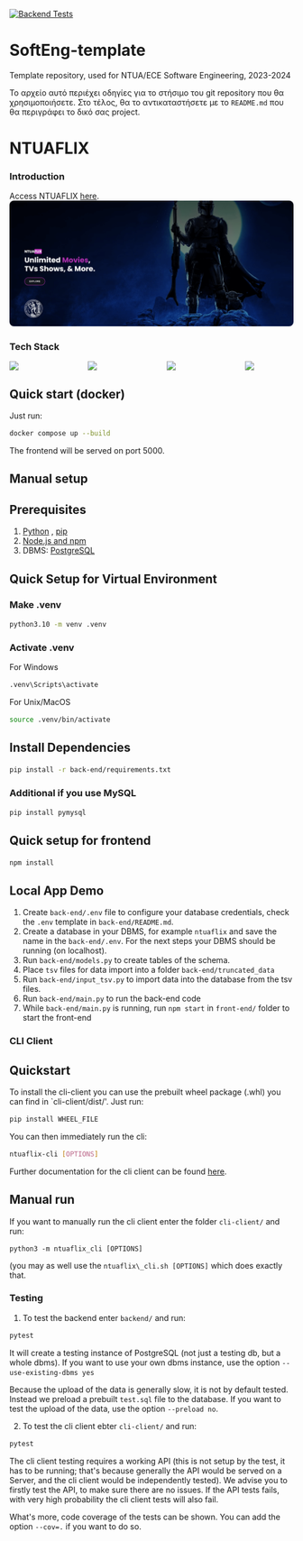 [![Backend Tests](https://github.com/ntua/softeng23-34/actions/workflows/backend_test.yml/badge.svg)](https://github.com/ntua/softeng23-34/actions/workflows/backend_test.yml)

# SoftEng-template

Template repository, used for NTUA/ECE Software Engineering, 2023-2024

Το αρχείο αυτό περιέχει οδηγίες για το στήσιμο του git repository που θα
χρησιμοποιήσετε.  Στο τέλος, θα το αντικαταστήσετε με το `README.md` που
θα περιγράφει το δικό σας project.

# NTUAFLIX

### Introduction
Access NTUAFLIX [here](https://ntuaflix.ddnsfree.com/ "here").
<img src="/front-end/public/meta-image.png" style="border-radius:8px;"/>

### Tech Stack
<div style="display:flex; justify-content: space-between;">
<img src="https://cdn.worldvectorlogo.com/logos/fastapi.svg" width="17%"/><img src="https://upload.wikimedia.org/wikipedia/commons/a/a7/React-icon.svg" width="17%"/><img src="https://cdn.worldvectorlogo.com/logos/material-ui-1.svg" width="17%"/><img src="https://www.svgrepo.com/show/354115/nginx.svg" width="17%"/>
</div>

## Quick start (docker)

Just run:
```bash
docker compose up --build
````
The frontend will be served on port 5000.

## Manual setup

## Prerequisites

1. [Python](https://www.python.org/downloads/) , [pip](https://pip.pypa.io/en/stable/installation/)
2. [Node.js and npm](https://docs.npmjs.com/downloading-and-installing-node-js-and-npm)
3. DBMS: [PostgreSQL](https://www.postgresql.org/download/)

## Quick Setup for Virtual Environment

### Make .venv
```bash
python3.10 -m venv .venv
```
### Activate .venv
For Windows
```bash
.venv\Scripts\activate
```
For Unix/MacOS
```bash
source .venv/bin/activate
```

## Install Dependencies

```bash
pip install -r back-end/requirements.txt
```

### Additional if you use MySQL
```bash
pip install pymysql
```

## Quick setup for frontend

```bash
npm install
```

## Local App Demo

1. Create `back-end/.env` file to configure your database credentials, check the `.env` template in `back-end/README.md`. 
2. Create a database in your DBMS, for example `ntuaflix` and save the name in the `back-end/.env`. For the next steps your DBMS should be running (on localhost).
3. Run `back-end/models.py` to create tables of the schema.
4. Place `tsv` files for data import into a folder `back-end/truncated_data`
5. Run `back-end/input_tsv.py` to import data into the database from the tsv files.
6. Run `back-end/main.py` to run the back-end code
7. While `back-end/main.py` is running, run `npm start` in `front-end/` folder to start the front-end

### CLI Client

## Quickstart

To install the cli-client you can use the prebuilt wheel package (.whl) you can find in `cli-client/dist/'.
Just run:
```bash
pip install WHEEL_FILE
```

You can then immediately run the cli:
```bash
ntuaflix-cli [OPTIONS]
```

Further documentation for the cli client can be found [here](cli-client/documentation.md).

## Manual run

If you want to manually run the cli client enter the folder `cli-client/` and run:
```
python3 -m ntuaflix_cli [OPTIONS]
```
(you may as well use the `ntuaflix\_cli.sh [OPTIONS]` which does exactly that.

### Testing

1. To test the backend enter `backend/` and run:
```bash
pytest
```
It will create a testing instance of PostgreSQL (not just a testing db, but a whole dbms). If you want to use your own dbms instance, use the option `--use-existing-dbms yes`

Because the upload of the data is generally slow, it is not by default tested. Instead we preload a prebuilt `test.sql` file to the database. If you want to test the upload of the data, use the option `--preload no`.

2. To test the cli client ebter `cli-client/` and run:
```bash
pytest
```

The cli client testing requires a working API (this is not setup by the test, it has to be running; that's because generally the API would be served on a Server, and the cli client would be independently tested). We advise you to firstly test the API, to make sure there are no issues. If the API tests fails, with very high probability the cli client tests will also fail.


What's more, code coverage of the tests can be shown. You can add the option `--cov=.` if you want to do so.

